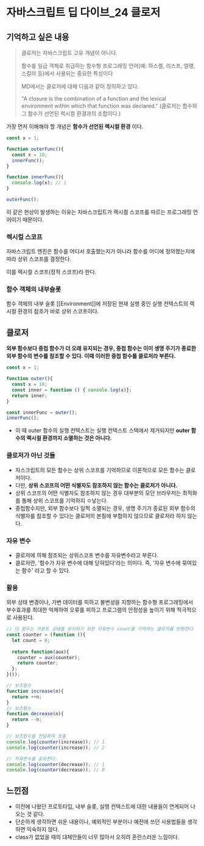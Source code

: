# 자바스크립트 딥 다이브_24 클로저

## 기억하고 싶은 내용

> 클로저는 자바스크립트 고유 개념이 아니다.
>
> 함수를 일급 객체로 취급하는 함수형 프로그래밍 언어(예: 하스켈, 리스프, 얼랭, 스칼라 등)에서 사용되는 중요한 특성이다
>
> MD에서는 클로저에 대해 다음과 같이 정의하고 있다.
>
> "A closure is the combination of a function and the lexical environment within which that function was declared." (클로저는 함수와 그 함수가 선언된 렉시컬 환경과의 조합이다.)



가장 먼저 이해해야 할 개념은 **함수가 선언된 렉시컬 환경** 이다.

```javascript
const x = 1;

function outerFunc(){
  const x = 10;
  innerFunc();
}

function innerFunc(){
  console.log(x); // 1
}

outerFunc();
```

이 같은 현상이 발생하는 이유는 자바스크립트가 렉시컬 스코프를 따르는 프로그래밍 언어이기 때문이다.



### 렉시컬 스코프

자바스크립트 엔진은 함수를 어디서 호출했는지가 아니라 함수를 어디에 정의했는지에 따라 상위 스코프를 결정한다.

이를 렉시컬 스코프(정적 스코프)라 한다.



### 함수 객체의 내부슬롯

함수 객체의 내부 슬롯 [[Environment]]에 저장된 현재 실행 중인 실행 컨텍스트의 렉시컬 환경의 참조가 바로 상위 스코프이다.



## 클로저

**외부 함수보다 중첩 함수가 더 오래 유지되는 경우, 중첩 함수는 이미 생명 주기가 종료한 외부 함수의 변수를 참조할 수 있다. 이때 이러한 중첩 함수를 클로저라 부른다.**



```javascript
const x = 1;

function outer(){
  const x = 10;
  const inner = function () { console.log(x)};
  return inner;
}

const innerFunc = outer();
innerFunc();
```

- 이 때 outer 함수의 실행 컨텍스트는 실행 컨텍스트 스택에서 제거되지만 **outer 함수의 렉시컬 환경까지 소멸하는 것은 아니다.**



### 클로저가 아닌 것들

- 자스크립트의 모든 함수는 상위 스코프를 기억하므로 이론적으로 모든 함수는 클로저이다.
- 다만, **상위 스코프의 어떤 식별자도 참조하지 않는 함수는 클로저가 아니다.**
- 상위 스코프의 어떤 식별자도 참조하지 않는 경우 대부분의 모던 브라우저는 최적화를 통해 상위 스코프를 기억하지 ㅇ낳는다.
- 중첩함수지만, 외부 함수보다 일찍 소멸되는 경우, 생명 주기가 종료된 외부 함수의 식별자를 참조할 수 있다는 클로저의 본질에 부합하지 않으므로 클로저라 하지 않는다.



### 자유 변수

- 클로저에 의해 참조되는 상위스코프 변수를 자유변수라고 부른다.
- 클로저란, '함수가 자유 변수에 대해 닫혀있다'라는 의미다. 즉, '자유 변수에 묶여있는 함수' 라고 할 수 있다.



### 활용

외부 상태 변경이나, 가변 데이터를 피하고 불변성을 지향하는 함수형 프로그래밍에서 부수효과를 최대한 억제하여 오류를 피하고 프로그램의 안정성을 높이기 위해 적극적으로 사용된다.

```javascript
// 이 함수는 카운트 상태를 유지하기 위한 자유변수 count를 기억하는 클로저를 반환한다
const counter = (function (){
  let count = 0;
  
  return function(aux){
    counter = aux(counter);
    return counter;
  };
}());

// 보조함수
function increase(n){
  return ++n;
}
// 보조함수
function decrease(n){
  return --n;
}

// 보조함수를 전달하여 호출
console.log(counter(increase)); // 1
console.log(counter(increase)); // 2

// 자유변수를 공유한다.
console.log(counter(decrease)); // 1
console.log(counter(decrease)); // 0


```







## 느낀점

- 이전에 나왔던 프로토타입, 내부 슬롯, 실행 컨텍스트에 대한 내용들이 연계되어 나오는 것 같다.
- 단순하게 생각하면 쉬운 내용이나, 예외적인 부분이나 예전에 쓰던 사용법들을 생각하면 익숙하지 않다.
- class가 없었을 때의 대체안들이 너무 많아서 오히려 혼란스러운 느낌이다.